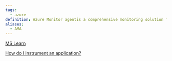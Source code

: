 ```yaml
---
tags:
  - azure
definition: Azure Monitor agentis a comprehensive monitoring solution for collecting, analyzing, and responding to monitoring data from your cloud and on-premises environments.
aliases:
  - AMA
---
```


[MS Learn](https://learn.microsoft.com/nl-nl/azure/azure-monitor/overview)

  
[How do I instrument an application?](https://learn.microsoft.com/en-us/azure/azure-monitor/app/app-insights-overview#how-do-i-instrument-an-application)
